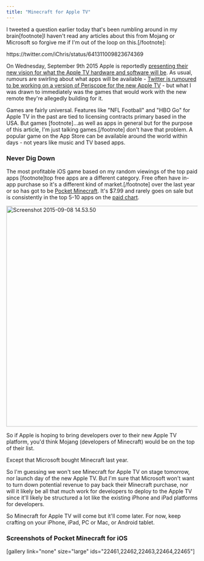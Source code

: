 ```yaml
---
title: "Minecraft for Apple TV"
---
```

<p>I tweeted a question earlier today that's been rumbling around in my brain[footnote]I haven't read any articles about this from Mojang or Microsoft so forgive me if I'm out of the loop on this.[/footnote]:</p>
<p>https://twitter.com/iChris/status/641311009823674369</p>
<p>On Wednesday, September 9th 2015 Apple is reportedly <a href="https://techcrunch.com/2015/08/27/apple-is-about-to-lay-down-its-tv-cards/">presenting their new vision for what the Apple TV hardware and software will be</a>. As usual, rumours are swirling about what apps will be available - <a href="https://techcrunch.com/2015/09/08/periscope-apple-tv/">Twitter is rumoured to be working on a version of Periscope for the new Apple TV</a> - but what I was drawn to immediately was the games that would work with the new remote they're allegedly building for it.</p>
<p>Games are fairly universal. Features like "NFL Football" and "HBO Go" for Apple TV in the past are tied to licensing contracts primary based in the USA. But games [footnote]...as well as apps in general but for the purpose of this article, I'm just talking games.[/footnote] don't have that problem. A popular game on the App Store can be available around the world within days - not years like music and TV based apps.</p>
<h3>Never Dig Down</h3>
<p>The most profitable iOS game based on my random viewings of the top paid apps [footnote]top free apps are a different category. Free often have in-app purchase so it's a different kind of market.[/footnote] over the last year or so has got to be <a href="https://geo.itunes.apple.com/ca/app/minecraft-pocket-edition/id479516143?mt=8&amp;at=10l4Ki">Pocket Minecraft</a>. It's $7.99 and rarely goes on sale but is consistently in the top 5-10 apps on the <a href="https://www.apple.com/ca/itunes/charts/paid-apps/">paid chart</a>.</p>
<p><img src="https://chrisenns.com/wp-content/uploads/2015/09/Screenshot-2015-09-08-14.53.50.png" data-sizes="(max-width: 1004px) 100vw, 1004px" srcset="https://chrisenns.com/wp-content/uploads/2015/09/Screenshot-2015-09-08-14.53.50-300x173.png 300w, https://chrisenns.com/wp-content/uploads/2015/09/Screenshot-2015-09-08-14.53.50-600x347.png 600w, https://chrisenns.com/wp-content/uploads/2015/09/Screenshot-2015-09-08-14.53.50.png 1004w" alt="Screenshot 2015-09-08 14.53.50" width="1004" height="580" class="aligncenter size-full wp-image-22466" /></p>
<p>So if Apple is hoping to bring developers over to their new Apple TV platform, you'd think Mojang (developers of Minecraft) would be on the top of their list.</p>
<p>Except that Microsoft bought Minecraft last year.</p>
<p>So I'm guessing we won't see Minecraft for Apple TV on stage tomorrow, nor launch day of the new Apple TV. But I'm sure that Microsoft won't want to turn down potential revenue to pay back their Minecraft purchase, nor will it likely be all that much work for developers to deploy to the Apple TV since it'll likely be structured a lot like the existing iPhone and iPad platforms for developers.</p>
<p>So Minecraft for Apple TV will come but it'll come later. For now, keep crafting on your iPhone, iPad, PC or Mac, or Android tablet.</p>
<h3>Screenshots of Pocket Minecraft for iOS</h3>
<p>[gallery link="none" size="large" ids="22461,22462,22463,22464,22465"]</p>
